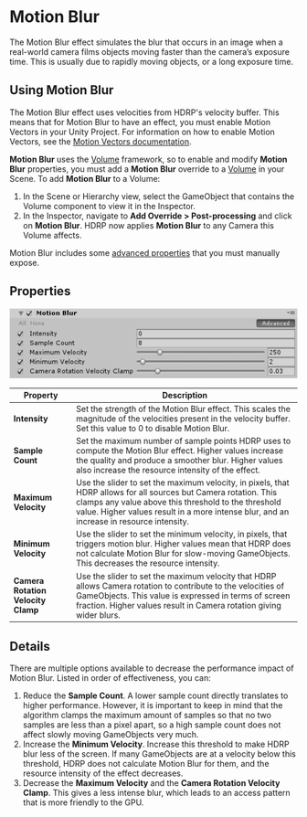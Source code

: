 # Motion Blur

The Motion Blur effect simulates the blur that occurs in an image when a real-world camera films objects moving faster than the camera’s exposure time. This is usually due to rapidly moving objects, or a long exposure time.

## Using Motion Blur

The Motion Blur effect uses velocities from HDRP's velocity buffer. This means that for Motion Blur to have an effect, you must enable Motion Vectors in your Unity Project. For information on how to enable Motion Vectors, see the [Motion Vectors documentation](Motion-Vectors.html).

**Motion Blur** uses the [Volume](Volumes.html) framework, so to enable and modify **Motion Blur** properties, you must add a **Motion Blur** override to a [Volume](Volumes.html) in your Scene. To add **Motion Blur** to a Volume:

1. In the Scene or Hierarchy view, select the GameObject that contains the Volume component to view it in the Inspector.
2. In the Inspector, navigate to **Add Override > Post-processing** and click on **Motion Blur**. HDRP now applies **Motion Blur** to any Camera this Volume affects.

Motion Blur includes some [advanced properties](Advanced-Properties.html) that you must manually expose.

## Properties

![](Images/Post-processingMotionBlur1.png)

| **Property**                       | **Description**                                              |
| ---------------------------------- | ------------------------------------------------------------ |
| **Intensity**                      | Set the strength of the Motion Blur effect. This scales the magnitude of the velocities present in the velocity buffer. Set this value to 0 to disable Motion Blur. |
| **Sample Count**                   | Set the maximum number of sample points HDRP uses to compute the Motion Blur effect. Higher values increase the quality and produce a smoother blur. Higher values also increase the resource intensity of the effect. |
| **Maximum Velocity**               | Use the slider to set the maximum velocity, in pixels, that HDRP allows for all sources but Camera rotation. This clamps any value above this threshold to the threshold value. Higher values result in a more intense blur, and an increase in resource intensity. |
| **Minimum Velocity**               | Use the slider to set the minimum velocity, in pixels, that triggers motion blur. Higher values mean that HDRP does not calculate Motion Blur for slow-moving GameObjects. This decreases the resource intensity. |
| **Camera Rotation Velocity Clamp** | Use the slider to set the maximum velocity that HDRP allows Camera rotation to contribute to the velocities of GameObjects. This value is expressed in terms of screen fraction. Higher values result in Camera rotation giving wider blurs. |

## Details

There are multiple options available to decrease the performance impact of Motion Blur. Listed in order of effectiveness, you can: 

1. Reduce the **Sample Count**. A lower sample count directly translates to higher performance. However, it is important to keep in mind that the algorithm clamps the maximum amount of samples so that no two samples are less than a pixel apart, so a high sample count does not affect slowly moving GameObjects very much. 
2. Increase the **Minimum Velocity**. Increase this threshold to make HDRP blur less of the screen. If many GameObjects are at a velocity below this threshold, HDRP does not calculate Motion Blur for them, and the resource intensity of the effect decreases.
3. Decrease the **Maximum Velocity** and the **Camera Rotation Velocity Clamp**. This gives a less intense blur, which leads to an access pattern that is more friendly to the GPU. 